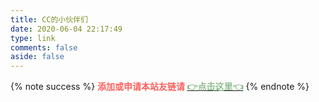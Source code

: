 ```yaml
---
title: CC的小伙伴们
date: 2020-06-04 22:17:49
type: link
comments: false
aside: false
---
```

{% note success %} <b><font color="#FC625D">添加或申请本站友链请</font> <a href="/links" rel="noopener"><font color="#8FBC8F">👉点击这里👈</font></a></b> {% endnote %}


<script src="https://cdn.jsdelivr.net/npm/jquery@latest/dist/jquery.min.js"></script><script src='https://unpkg.com/ifriend/index.js'></script>

<script>
    $('.flink').prepend('<div id="friend1"></div>')
    if(typeof(Friend)=='undefined'){
        location.href='/link'
    }
    new Friend({
        el: "#friend1",
        owner: "ccknbc",
        repo: "link",
        direction_sort: "asc",
        sort_container: [],
        labelDescr: {
            大佬们: "<span style='color:light-green;'>这是一群大佬哦！</span>",
            小伙伴们: "",
            菜鸡们: "<span style='color:red;'>这是一群菜鸡哦！</span>",
            备用站: "",
        },
    });
</script>
